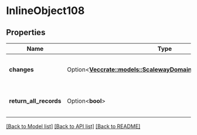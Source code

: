 # InlineObject108

## Properties

Name | Type | Description | Notes
------------ | ------------- | ------------- | -------------
**changes** | Option<[**Vec<crate::models::ScalewayDomainV2beta1RecordChange>**](scaleway.domain.v2beta1.RecordChange.md)> | The changes made to the records | [optional]
**return_all_records** | Option<**bool**> | Whether or not to return all the records | [optional]

[[Back to Model list]](../README.md#documentation-for-models) [[Back to API list]](../README.md#documentation-for-api-endpoints) [[Back to README]](../README.md)


